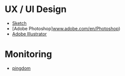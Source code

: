 # UX / UI Design

* [Sketch](https://www.google.com/url?sa=t&rct=j&q=&esrc=s&source=web&cd=1&cad=rja&uact=8&ved=2ahUKEwji092vnJHiAhXMLVAKHeiED1oQFjAAegQIBxAC&url=https%3A%2F%2Fwww.sketch.com%2F&usg=AOvVaw38J9qbf2gMCoDf00jmm72c)
* [Adobe Photoshop]www.adobe.com/en/Photoshop)
* [Adobe Illustrator](www.adobe.com/en/Illustrator)

# Monitoring

* [pingdom](https://www.pingdom.com)

